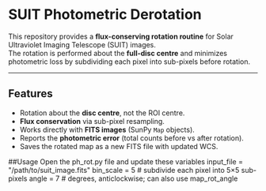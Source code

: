 # SUIT Photometric Derotation

This repository provides a **flux-conserving rotation routine** for Solar Ultraviolet Imaging Telescope (SUIT) images.  
The rotation is performed about the **full-disc centre** and minimizes photometric loss by subdividing each pixel into sub-pixels before rotation.

---

## Features

- Rotation about the **disc centre**, not the ROI centre.  
- **Flux conservation** via sub-pixel resampling.  
- Works directly with **FITS images** (SunPy `Map` objects).  
- Reports the **photometric error** (total counts before vs after rotation).  
- Saves the rotated map as a new FITS file with updated WCS.




##Usage
Open the ph_rot.py file and update these variables
input_file = "/path/to/suit_image.fits"
bin_scale = 5   # subdivide each pixel into 5×5 sub-pixels
angle = 7       # degrees, anticlockwise; can also use map_rot_angle


```bash
